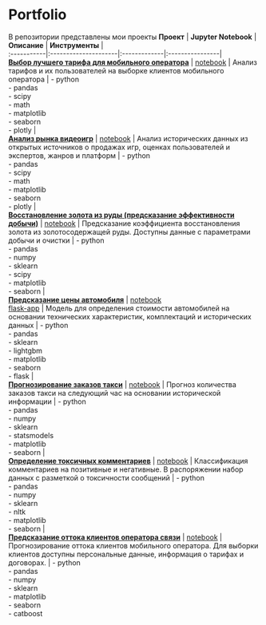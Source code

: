 # Portfolio
В репозитории представлены мои проекты 
**Проект** | **Jupyter Notebook** | **Описание** | **Инструменты** |  
:-----------|:---------------------|:-------------|:----------------|  
[**Выбор лучшего тарифа для мобильного оператора**](https://github.com/VatslavBurmakin/Portfolio/tree/main/Mobile_tariff_analysys) | [notebook](https://github.com/VatslavBurmakin/Portfolio/blob/main/Mobile_tariff_analysys/Mobile_plan.ipynb) | Анализ тарифов и их пользователей на выборке клиентов мобильного оператора | - python<br>- pandas<br>- scipy<br>- math<br>- matplotlib<br>- seaborn<br>- plotly |  
[**Анализ рынка видеоигр**](https://github.com/VatslavBurmakin/Portfolio/tree/main/Videogames_market_analysis#%D0%B0%D0%BD%D0%B0%D0%BB%D0%B8%D0%B7-%D1%80%D1%8B%D0%BD%D0%BA%D0%B0-%D0%B2%D0%B8%D0%B4%D0%B5%D0%BE%D0%B8%D0%B3%D1%80) | [notebook](https://github.com/VatslavBurmakin/Portfolio/blob/main/Videogames_market_analysis/Videogames_market_analysis.ipynb) | Анализ исторических данных из открытых источников о продажах игр, оценках пользователей и экспертов, жанров и платформ | - python<br>- pandas<br>- scipy<br>- math<br>- matplotlib<br>- seaborn<br>- plotly |  
[**Восстановление золота из руды (предсказание эффективности добычи)**](https://github.com/VatslavBurmakin/Portfolio/tree/main/Gold_mining_ML) | [notebook](https://github.com/VatslavBurmakin/Portfolio/blob/main/Gold_mining_ML/Gold_mining_ML.ipynb) | Предсказание коэффициента восстановления золота из золотосодержащей руды. Доступны данные с параметрами добычи и очистки | - python<br>- pandas<br>- numpy<br>- sklearn<br>- scipy<br>- matplotlib<br>- seaborn |  
[**Предсказание цены автомобиля**](https://github.com/VatslavBurmakin/Portfolio/tree/main/Car_price_prediction) | [notebook](https://github.com/VatslavBurmakin/Portfolio/blob/main/Car_price_prediction/Auto_price_prediction.ipynb)<br>[flask-app](https://car-price-demo.herokuapp.com/) | Модель для определения стоимости автомобилей на основании технических характеристик, комплектаций и исторических данных | - python<br>- pandas<br>- sklearn<br>- lightgbm<br>- matplotlib<br>- seaborn<br>- flask |  
[**Прогнозирование заказов такси**](https://github.com/VatslavBurmakin/Portfolio/tree/main/Taxi_availability_prediction) | [notebook](https://github.com/VatslavBurmakin/Portfolio/blob/main/Taxi_availability_prediction/Taxi_availability_prediction.ipynb) | Прогноз количества заказов такси на следующий час на основании исторической информации | - python<br>- pandas<br>- numpy<br>- sklearn<br>- statsmodels<br>- matplotlib<br>- seaborn |  
[**Определение токсичных комментариев**](https://github.com/VatslavBurmakin/Portfolio/tree/main/Toxic_comments_moderation_ML) | [notebook](https://github.com/VatslavBurmakin/Portfolio/blob/main/Toxic_comments_moderation_ML/Toxic_comments_moderation.ipynb) | Классификация комментариев на позитивные и негативные. В распоряжении набор данных с разметкой о токсичности сообщений | - python<br>- pandas<br>- numpy<br>- sklearn<br>- nltk<br>- matplotlib<br>- seaborn |  
[**Предсказание оттока клиентов оператора связи**](https://github.com/VatslavBurmakin/Portfolio/tree/main/Telecom_clients_retaining) | [notebook](https://github.com/VatslavBurmakin/Portfolio/blob/main/Telecom_clients_retaining/Telecom_clients_retaining.ipynb) | Прогнозирование оттока клиентов мобильного оператора. Для выборки клиентов доступны персональные данные, информация о тарифах и договорах. | - python<br>- pandas<br>- numpy<br>- sklearn<br>- matplotlib<br>- seaborn<br>- catboost  
